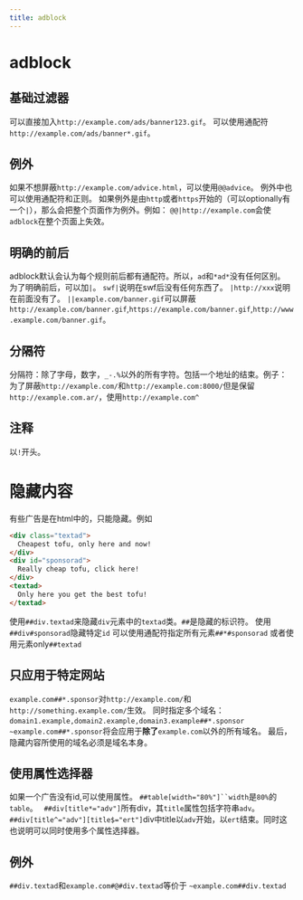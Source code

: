 ```yaml
---
title: adblock
---
```


# adblock
## 基础过滤器

可以直接加入`http://example.com/ads/banner123.gif`。
可以使用通配符`http://example.com/ads/banner*.gif`。

## 例外

如果不想屏蔽`http://example.com/advice.html`，可以使用`@@advice`。
例外中也可以使用通配符和正则。
如果例外是由`http`或者`https`开始的（可以optionally有一个`|`），那么会把整个页面作为例外。例如：
`@@|http://example.com`会使`adblock`在整个页面上失效。

## 明确的前后

adblock默认会认为每个规则前后都有通配符。所以，`ad`和`*ad*`没有任何区别。
为了明确前后，可以加`|`。
`swf|`说明在swf后没有任何东西了。
`|http://xxx`说明在前面没有了。
`||example.com/banner.gif`可以屏蔽`http://example.com/banner.gif`,`https://example.com/banner.gif`,`http://www.example.com/banner.gif`。

## 分隔符

分隔符：除了字母，数字，`_-.%`以外的所有字符。包括一个地址的结束。例子：
为了屏蔽`http://example.com/`和`http://example.com:8000/`但是保留`http://example.com.ar/`，使用`http://example.com^`

## 注释

以`!`开头。

# 隐藏内容

有些广告是在html中的，只能隐藏。例如

```html
<div class="textad">
  Cheapest tofu, only here and now!
</div>
<div id="sponsorad">
  Really cheap tofu, click here!
</div>
<textad>
  Only here you get the best tofu!
</textad>
```

使用`##div.textad`来隐藏`div`元素中的`textad`类。`##`是隐藏的标识符。
使用`##div#sponsorad`隐藏特定`id`
可以使用通配符指定所有元素`##*#sponsorad`
或者使用元素only`##textad`

## 只应用于特定网站

`example.com##*.sponsor`对`http://example.com/`和`http://something.example.com/`生效。
同时指定多个域名：`domain1.example,domain2.example,domain3.example##*.sponsor`
` ~example.com##*.sponsor`将会应用于**除了**`example.com`以外的所有域名。
最后，隐藏内容所使用的域名必须是域名本身。

## 使用属性选择器

如果一个广告没有id,可以使用属性。
`##table[width="80%"]``width`是`80%`的`table`。
` ##div[title*="adv"]`所有div，其`title`属性包括字符串`adv`。
`##div[title^="adv"][title$="ert"]`div中title以`adv`开始，以`ert`结束。同时这也说明可以同时使用多个属性选择器。

## 例外

`##div.textad`和`example.com#@#div.textad`等价于
`~example.com##div.textad`
